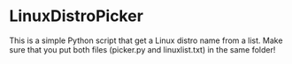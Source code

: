 # LinuxDistroPicker
This is a simple Python script that get a Linux distro name from a list. 
Make sure that you put both files (picker.py and linuxlist.txt) in the same folder!